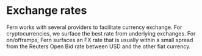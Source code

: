 # Exchange rates

Fern works with several providers to facilitate currency exchange. For cryptocurrencies, we surface the best rate from underlying exchanges. For on/offramps, Fern surfaces an FX rate that is usually within a small spread from the Reuters Open Bid rate between USD and the other fiat currency.
